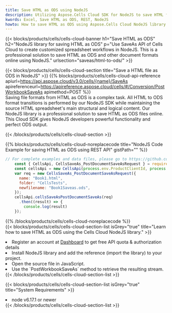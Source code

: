 ```yaml
---
title: Save HTML as ODS using NodeJS 
description: Utilizing Aspose.Cells Cloud SDK for NodeJS to save HTML format file as ODS format file. 
kwords: Excel, Save HTML as ODS, REST, NodeJS
howto: How to save HTML as ODS using Aspose.Cells Cloud NodeJS library.
---
```



{{< blocks/products/cells/cells-cloud-banner h1="Save HTML as ODS" h2="NodeJS library for saving HTML as ODS" p="Use SaveAs API of Cells Cloud to create customized spreadsheet workflows in NodeJS. This is a professional solution to save HTML as ODS and other document formats online using NodeJS." urlsection="saveas/html-to-ods/" >}}

{{< blocks/products/cells/cells-cloud-section  title="Save a HTML file as ODS in NodeJS" >}}
{{% blocks/products/cells/cells-cloud-api-reference  apiurl=https://api.aspose.cloud/v3.0/cells/{name}/SaveAs  apireferenceurl=https://apireference.aspose.cloud/cells/#/Conversion/PostWorkbookSaveAs  apimethod=POST %}}
<br/>
Saving file formats from HTML as ODS is a complex task. All HTML to ODS format transitions is performed by our NodeJS SDK while maintaining the source HTML spreadsheet's main structural and logical content. Our NodeJS library is a professional solution to save HTML as ODS files online. This Cloud SDK gives NodeJS developers powerful functionality and perfect ODS output.

{{< /blocks/products/cells/cells-cloud-section >}}

{{% blocks/products/cells/cells-cloud-noreplacecode title="NodeJS Code Example for saving HTML as ODS using REST API" gistPath="" %}}
  
```js
// For complete examples and data files, please go to https://github.com/aspose-cells-cloud/aspose-cells-cloud-node/
    const { CellsApi, CellsSaveAs_PostDocumentSaveAsRequest } = require("asposecellscloud");
    const cellsApi = new CellsApi(process.env.ProductClientId, process.env.ProductClientSecret);
    var req = new CellsSaveAs_PostDocumentSaveAsRequest({
      name: "Book1.html",
      folder: "CellsTests",
      newfilename: "Book1Saveas.ods",
    });
    cellsApi.cellsSaveAsPostDocumentSaveAs(req)
      .then((result) => {
        console.log(result)
    });
```
  
{{% /blocks/products/cells/cells-cloud-noreplacecode  %}}
<br/>
{{< blocks/products/cells/cells-cloud-section-list isGrey="true"  title="Learn how to save HTML as ODS using the Cells Cloud NodeJS library." >}}
<li>Register an account at <a href="https://dashboard.aspose.cloud/">Dashboard</a> to get free API quota & authorization details</li>
<li>Install NodeJS library and add the reference (import the library) to your project.</li>
<li>Open the source file in JavaScript.</li>
<li>Use the `PostWorkbookSaveAs` method to retrieve the resulting stream.</li>
{{< /blocks/products/cells/cells-cloud-section-list >}}

{{< blocks/products/cells/cells-cloud-section-list isGrey="true"  title="System Requirements" >}}
<li>node v6.17.1 or newer</li>
{{< /blocks/products/cells/cells-cloud-section-list >}}
